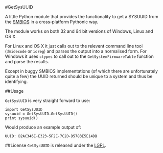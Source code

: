 #GetSysUUID

A little Python module that provides the functionality to get a SYSUUID
from the [SMBIOS](http://www.dmtf.org/standards/published_documents/DSP0134_2.6.1.pdf) in a cross-platform Pythonic way.

The module works on both 32 and 64 bit versions of Windows, Linux and OS X.

For Linux and OS X it just calls out to the relevent command line tool (`dmidecode` or `ioreg`) and parses the output into a normalised form. For Windows it uses `ctypes` to call out to the `GetSystemFirmwareTable` function and parse the results.

Except in buggy SMBIOS implementations (of which there are unfortunately quite a few) the UUID returned should be unique to a system and thus be identifying.

##Usage

`GetSysUUID` is very straight forward to use:

```
import GetSysUUID
sysuuid = GetSysUUID.GetSysUUID()
print sysuuid()
```

Would produce an example output of:

```
UUID: D2AC346E-E323-5F2E-7C2D-D5783E5E14DB
```

##License
`GetSysUUID` is released under the [LGPL](http://www.gnu.org/licenses/lgpl.html).
